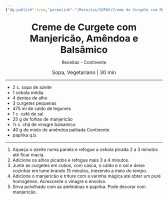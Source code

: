 ```yaml
---
{"dg-publish":true,"permalink":"/Receitas/SOPAS/Creme de Curgete com Manjericão, Amêndoa e Balsâmico/","title":"Creme de Curgete com Manjericão, Amêndoa e Balsâmico","tags":["👁️‍🗨️Por Testar"]}
---
```


<div style="text-align: center;"> <span style="font-size: 30px;"><b>Creme de Curgete com Manjericão, Amêndoa e Balsâmico</b></span> </div>

<span class="center"> <center> Receitas - Continente </center></span>

<div style="text-align: center;"> <span style="font-size: 16px;">  Sopa, Vegetariano | 30 min </span> </div>

---
- 2 c. sopa de azeite
- 1 cebola média
- 4 dentes de alho
- 3 curgetes pequenas
- 475 ml de caldo de legumes
- 1 c. café de sal
- 25 g de folhas de manjericão
- ½ c. chá de vinagre balsamico
- 40 g de miolo de amêndoa palitada Continente
- paprika q.b.
---
1. Aqueça o azeite numa panela e refogue a cebola picada 2 a 3 minutos até ficar macia.
2. Adicione os alhos picados e refogue mais 3 a 4 minutos. 
3. Junte as curgetes em cubos, com casca, o caldo e o sal e deixe cozinhar em lume brando 15 minutos, mexendo a meio do tempo.
4. Adicione o manjericão e triture com a varinha mágica até obter um puré homogéneo. Acrescente o vinagre e envolva.
5. Sirva polvilhado com as amêndoas e paprika. Pode decorar com manjericão.